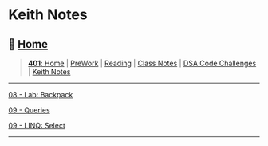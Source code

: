 # Keith Notes

## 🏡 [**Home**](https://mistidinzy.github.io/ReadingNotes/)

> [**401**: Home](https://mistidinzy.github.io/ReadingNotes/401/401home.html)
|
[PreWork](/401/preworkRM.md)
|
[Reading](/ReadingREADME.md)
|
[Class Notes](class/0-classhome.md)
|
[DSA Code Challenges](https://github.com/mistidinzy/data-structures-and-algorithms)
|
[Keith Notes](/401/knotes-README.md)

_____

[08 - Lab: Backpack](/401/knotes/c8-labBackpackSC.md)

[09 - Queries](/401/knotes/c9-exampleQueries.md)

[09 - LINQ: Select](/401/knotes/c9-LINQ-Select.md)

_____
